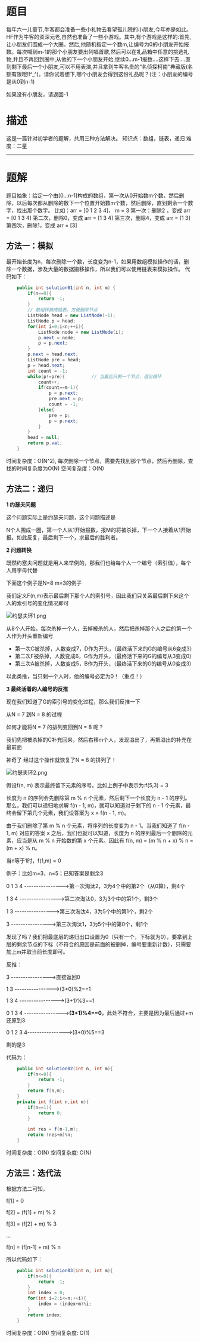 # 题目

每年六一儿童节,牛客都会准备一些小礼物去看望孤儿院的小朋友,今年亦是如此。HF作为牛客的资深元老,自然也准备了一些小游戏。其中,有个游戏是这样的:首先,让小朋友们围成一个大圈。然后,他随机指定一个数m,让编号为0的小朋友开始报数。每次喊到m-1的那个小朋友要出列唱首歌,然后可以在礼品箱中任意的挑选礼物,并且不再回到圈中,从他的下一个小朋友开始,继续0...m-1报数....这样下去....直到剩下最后一个小朋友,可以不用表演,并且拿到牛客名贵的“名侦探柯南”典藏版(名额有限哦!!^_^)。请你试着想下,哪个小朋友会得到这份礼品呢？(注：小朋友的编号是从0到n-1)

如果没有小朋友，请返回-1

# 描述

这是一篇针对初学者的题解，共用三种方法解决。
知识点：数组，链表，递归
难度：二星

------

# 题解

题目抽象：给定一个由[0...n-1]构成的数组，第一次从0开始数m个数，然后删除，以后每次都从删除的数下一个位置开始数m个数，然后删除，直到剩余一个数字，找出那个数字。
比如：arr = [0 1 2 3 4]， m = 3
第一次：删除2 ，变成 arr = [0 1 3 4]
第二次，删除0，变成 arr = [1 3 4]
第三次，删除4，变成 arr = [1 3]
第四次，删除1，变成 arr = [3]

## 方法一：模拟

最开始长度为n，每次删除一个数，长度变为n-1，如果用数组模拟操作的话，删除一个数据，涉及大量的数据搬移操作，所以我们可以使用链表来模拟操作。
代码如下：

```java
	public int solution01(int n, int m) {
        if(n==0){
            return -1;
        }
        // 数组转换成链表，方便删除节点
        ListNode head = new ListNode(-1);
        ListNode p = head;
        for(int i=0;i<n;++i){
            ListNode node = new ListNode(i);
            p.next = node;
            p = p.next;
        }
        p.next = head.next;
        ListNode pre = head;
        p = head.next;
        int count = -1;
        while(p!=pre){          // 当最后只剩一个节点，退出循环
            count++;
            if(count==m-1){
                p = p.next;
                pre.next = p;
                count = -1;
            }else{
                pre = p;
                p = p.next;
            }
        }
        head = null;
        return p.val;
    }
```

时间复杂度：O(N^2), 每次删除一个节点，需要先找到那个节点，然后再删除，查找的时间复杂度为O(N)
空间复杂度：O(N)

## 方法二：递归

**1 约瑟夫问题**

这个问题实际上是约瑟夫问题，这个问题描述是

N个人围成一圈，第一个人从1开始报数，报M的将被杀掉，下一个人接着从1开始报。如此反复，最后剩下一个，求最后的胜利者。

**2 问题转换**

既然约塞夫问题就是用人来举例的，那我们也给每个人一个编号（索引值），每个人用字母代替

下面这个例子是N=8 m=3的例子

我们定义F(n,m)表示最后剩下那个人的索引号，因此我们只关系最后剩下来这个人的索引号的变化情况即可

![约瑟夫环1.png](pictures/d7768194055df1c3d3f6b503468704606134231de62b4ea4b9bdeda7c58232f4-约瑟夫环1.png)

从8个人开始，每次杀掉一个人，去掉被杀的人，然后把杀掉那个人之后的第一个人作为开头重新编号

- 第一次C被杀掉，人数变成7，D作为开头，（最终活下来的G的编号从6变成3）
- 第二次F被杀掉，人数变成6，G作为开头，（最终活下来的G的编号从3变成0）
- 第三次A被杀掉，人数变成5，B作为开头，（最终活下来的G的编号从0变成3）

以此类推，当只剩一个人时，他的编号必定为0！（重点！）

**3 最终活着的人编号的反推**

现在我们知道了G的索引号的变化过程，那么我们反推一下

从N = 7 到N = 8 的过程

如何才能将N = 7 的排列变回到N = 8 呢？

我们先把被杀掉的C补充回来，然后右移m个人，发现溢出了，再把溢出的补充在最前面

神奇了 经过这个操作就恢复了N = 8 的排列了！

![约瑟夫环2.png](https://gitee.com/zero049/MyNoteImages/raw/master/68509352d82d4a19678ed67a5bde338f86c7d0da730e3a69546f6fa61fb0063c-约瑟夫环2.png)

假设f(n, m) 表示最终留下元素的序号。比如上例子中表示为:f(5,3) = 3

长度为 n 的序列会先删除第 m % n 个元素，然后剩下一个长度为 n - 1 的序列。那么，我们可以递归地求解 f(n - 1, m)，就可以知道对于剩下的 n - 1 个元素，最终会留下第几个元素，我们设答案为 x = f(n - 1, m)。

由于我们删除了第 m % n 个元素，将序列的长度变为 n - 1。当我们知道了 f(n - 1, m) 对应的答案 x 之后，我们也就可以知道，长度为 n 的序列最后一个删除的元素，应当是从 m % n 开始数的第 x 个元素。因此有 f(n, m) = (m % n + x) % n = (m + x) % n。

当n等于1时，f(1,m) = 0

例子：比如m=3，n=5；已知答案是剩余3

0 1 3 4  ---------------->第一次淘汰2，3为4个中的第2个（从0算），剩4个

1 3 4  ---------------->第二次淘汰0，3为3个中的第1个，剩3个

1 3   ---------------->第三次淘汰4，3为5个中的第1个，剩2个

3   ---------------->第三次淘汰1，3为5个中的第0个，剩1个

发现了吗？我们把最底层的递归出口设置为0（只有一个，下标就为0），要拿到上层的剩余节点的下标（不符合的原因是前面的被删掉，编号要重新计数），只需要加上m并取当前长度即可。

反推：

3   ---------------->直接返回0

1 3   ---------------->(3+0)%2==1

1 3  4 ---------------->(3+1)%3==1

0 1 3  4 ---------------->**(3+1)%4==0**，此处不符合，主要是因为最后通过+m还原到3

0 1 2 3  4---------------->(3+0)%5==3

剩的是3

代码为：

```java
	public int solution02(int n, int m){
        if(n<=0){
            return -1;
        }
        return f(n,m);
    }
    private int f(int n,int m){
        if(n==1){
            return 0;
        }

        int res = f(n-1,m);
        return (res+m)%n;
    }
```

时间复杂度：O(N)
空间复杂度: O(N)

## 方法三：迭代法

根据方法二可知，

f[1] = 0

f[2] = (f{1] + m) % 2

f[3] = (f[2] + m) % 3

...

f[n] = (f[n-1] + m) % n

所以代码如下：

```java
	public int solution03(int n, int m){
        if(n<=0){
            return -1;
        }
        int index = 0;
        for(int i=2;i<=n;++i){
            index = (index+m)%i;
        }
        return index;
    }
```

时间复杂度：O(N)
空间复杂度: O(1)